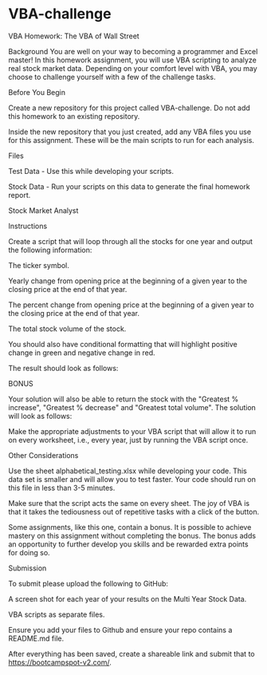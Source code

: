 # VBA-challenge

VBA Homework: The VBA of Wall Street

Background
You are well on your way to becoming a programmer and Excel master! In this homework assignment, you will use VBA scripting to analyze real stock market data. Depending on your comfort level with VBA, you may choose to challenge yourself with a few of the challenge tasks.

Before You Begin


Create a new repository for this project called VBA-challenge. Do not add this homework to an existing repository.


Inside the new repository that you just created, add any VBA files you use for this assignment. These will be the main scripts to run for each analysis.



Files


Test Data - Use this while developing your scripts.


Stock Data - Run your scripts on this data to generate the final homework report.



Stock Market Analyst


Instructions


Create a script that will loop through all the stocks for one year and output the following information:


The ticker symbol.


Yearly change from opening price at the beginning of a given year to the closing price at the end of that year.


The percent change from opening price at the beginning of a given year to the closing price at the end of that year.


The total stock volume of the stock.




You should also have conditional formatting that will highlight positive change in green and negative change in red.


The result should look as follows:




BONUS

Your solution will also be able to return the stock with the "Greatest % increase", "Greatest % decrease" and "Greatest total volume". The solution will look as follows:



Make the appropriate adjustments to your VBA script that will allow it to run on every worksheet, i.e., every year, just by running the VBA script once.


Other Considerations


Use the sheet alphabetical_testing.xlsx while developing your code. This data set is smaller and will allow you to test faster. Your code should run on this file in less than 3-5 minutes.


Make sure that the script acts the same on every sheet. The joy of VBA is that it takes the tediousness out of repetitive tasks with a click of the button.


Some assignments, like this one, contain a bonus. It is possible to achieve mastery on this assignment without completing the bonus. The bonus adds an opportunity to further develop you skills and be rewarded extra points for doing so.



Submission


To submit please upload the following to GitHub:


A screen shot for each year of your results on the Multi Year Stock Data.


VBA scripts as separate files.




Ensure you add your files to Github and ensure your repo contains a README.md file.


After everything has been saved, create a shareable link and submit that to https://bootcampspot-v2.com/.


